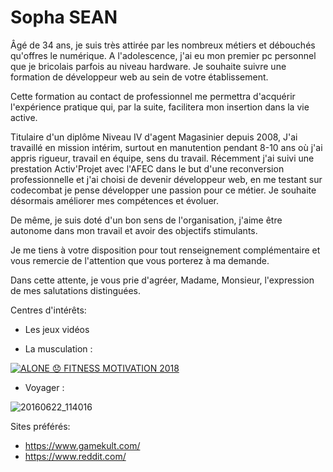 # Sopha SEAN

Âgé de 34 ans, je suis très attirée par les nombreux métiers et débouchés qu'offres le numérique. A l'adolescence, j'ai eu mon premier pc personnel que je bricolais parfois au niveau hardware. Je souhaite suivre une formation de développeur web au sein de votre établissement.

Cette formation au contact de professionnel me permettra d'acquérir l'expérience pratique qui, par la suite, facilitera mon insertion dans la vie active.

Titulaire d'un diplôme Niveau IV d'agent Magasinier depuis 2008, J'ai travaillé en mission intérim, surtout en manutention pendant 8-10 ans où j'ai appris rigueur, travail en équipe, sens du travail. Récemment j'ai suivi une prestation Activ'Projet avec l'AFEC dans le but d'une reconversion professionnelle et j'ai choisi de devenir développeur web, en me testant sur codecombat je pense développer une passion pour ce métier. Je souhaite désormais améliorer mes compétences et évoluer.

De même, je suis doté d'un bon sens de l'organisation, j'aime être autonome dans mon travail et avoir des objectifs stimulants.

Je me tiens à votre disposition pour tout renseignement complémentaire et vous remercie de l'attention que vous porterez à ma demande.

Dans cette attente, je vous prie d'agréer, Madame, Monsieur, l'expression de mes salutations distinguées.


Centres d'intérêts:
- Les jeux vidéos 

- La musculation :

[![ALONE 😞 FITNESS MOTIVATION 2018](https://img.youtube.com/vi/Zd0l62YyMac/0.jpg)](http://www.youtube.com/watch?v=Zd0l62YyMac)

- Voyager : 

![20160622_114016](https://user-images.githubusercontent.com/39929423/41124622-d63f76a4-6aa2-11e8-9bd8-d7d59e05d058.jpg)

Sites préférés:

- https://www.gamekult.com/
- https://www.reddit.com/


